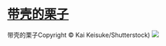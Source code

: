 # [带壳的栗子](https://github.com/jaaleng/gitblog/issues/38)

带壳的栗子Copyright © Kai Keisuke/Shutterstock)
![](https://pic.downk.cc/item/5fb26a10b18d627113c6fa1a.jpg)